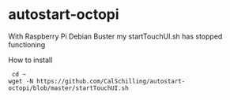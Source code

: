 # autostart-octopi
With Raspberry Pi Debian Buster my startTouchUI.sh has stopped functioning

How to install

<pre><code> cd ~ 
wget -N https://github.com/CalSchilling/autostart-octopi/blob/master/startTouchUI.sh</code></pre>
